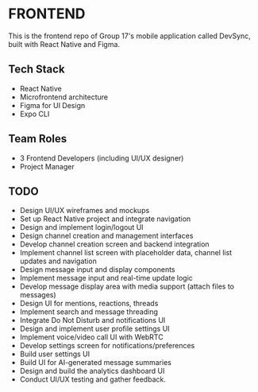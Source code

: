 # FRONTEND
This is the frontend repo of Group 17's mobile application called DevSync, built with React Native and Figma.

## Tech Stack
- React Native
- Microfrontend architecture
- Figma for UI Design
- Expo CLI

## Team Roles
- 3 Frontend Developers (including UI/UX designer)
- Project Manager

## TODO
- Design UI/UX wireframes and mockups
- Set up React Native project and integrate navigation
- Design and implement login/logout UI
- Design channel creation and management interfaces
- Develop channel creation screen and backend integration
- Implement channel list screen with placeholder data, channel list updates and navigation
- Design message input and display components
- Implement message input and real-time update logic
- Develop message display area with media support (attach files to messages)
- Design UI for mentions, reactions, threads
- Implement search and message threading
- Integrate Do Not Disturb and notifications UI
- Design and implement user profile settings UI
- Implement voice/video call UI with WebRTC
- Develop settings screen for notifications/preferences
- Build user settings UI
- Build UI for AI-generated message summaries
- Design and build the analytics dashboard UI
- Conduct UI/UX testing and gather feedback.

